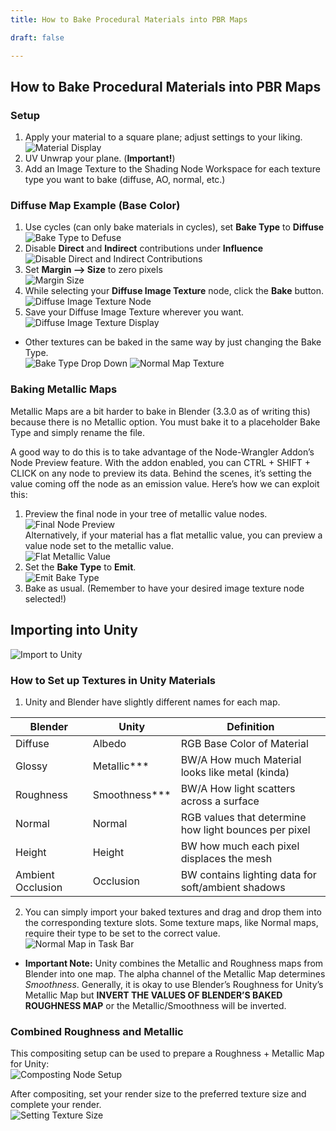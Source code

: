 ```yaml
---
title: How to Bake Procedural Materials into PBR Maps

draft: false

---
```


## How to Bake Procedural Materials into PBR Maps

### Setup

1. Apply your material to a square plane; adjust settings to your liking.  
![Material Display](/images/blender/toolbox/material-display.png)
2. UV Unwrap your plane. (**Important!**)
3. Add an Image Texture to the Shading Node Workspace for each texture type you want to bake (diffuse, AO, normal, etc.)

### Diffuse Map Example (Base Color)

1. Use cycles (can only bake materials in cycles), set **Bake Type** to **Diffuse**  
![Bake Type to Defuse](/images/blender/toolbox/bake-type-diffuse.png)
2. Disable **Direct** and **Indirect** contributions under **Influence**  
![Disable Direct and Indirect Contributions](/images/blender/toolbox/disable-direct-indirect-contr.png)
3. Set **Margin --> Size** to zero pixels  
![Margin Size](/images/blender/toolbox/margin-size.png)
4. While selecting your **Diffuse Image Texture** node, click the **Bake** button.  
![Diffuse Image Texture Node](/images/blender/toolbox/diffuse-image-texture-node.png)
5. Save your Diffuse Image Texture wherever you want.  
![Diffuse Image Texture Display](/images/blender/toolbox/diffuse-image-texture-display.png)

- Other textures can be baked in the same way by just changing the Bake Type.  
![Bake Type Drop Down](/images/blender/toolbox/bake-type-dropdown.png) ![Normal Map Texture](normal-map-texture.png)

### Baking Metallic Maps
Metallic Maps are a bit harder to bake in Blender (3.3.0 as of writing this) because there is no Metallic option. You must bake it to a placeholder Bake Type and simply rename the file.  

A good way to do this is to take advantage of the Node-Wrangler Addon’s Node Preview feature. With the addon enabled, you can CTRL + SHIFT + CLICK on any node to preview its data. Behind the scenes, it’s setting the value coming off the node as an emission value. Here’s how we can exploit this:  

1.	Preview the final node in your tree of metallic value nodes.  
![Final Node Preview](/images/blender/toolbox/final-node-preview.png)  
Alternatively, if your material has a flat metallic value, you can preview a value node set to the metallic value.  
![Flat Metallic Value](/images/blender/toolbox/flat-metallic-value.png)  
2. Set the **Bake Type** to **Emit**.  
![Emit Bake Type](/images/blender/toolbox/emit-bake-type.png)  
3. Bake as usual. (Remember to have your desired image texture node selected!)  

## Importing into Unity
![Import to Unity](/images/blender/toolbox/import-to-unity.png)

### How to Set up Textures in Unity Materials

1. Unity and Blender have slightly different names for each map.

| Blender      | Unity     | Definition |
|--------------|-----------|------------|
| Diffuse      | Albedo    | RGB Base Color of Material|
| Glossy       | Metallic***| BW/A How much Material looks like metal (kinda)|
|Roughness     | Smoothness***| BW/A How light scatters across a surface|
|Normal        | Normal| RGB values that determine how light bounces per pixel|
|Height        | Height | BW how much each pixel displaces the mesh|
|Ambient Occlusion| Occlusion| BW contains lighting data for soft/ambient shadows|  
2. You can simply import your baked textures and drag and drop them into the corresponding texture slots. Some texture maps, like Normal maps, require their type to be set to the correct value.  
![Normal Map in Task Bar](/images/blender/toolbox/normal-inspector.png)

- **Important Note:** Unity combines the Metallic and Roughness maps from Blender into one map. The alpha channel of the Metallic Map determines *Smoothness*. Generally, it is okay to use Blender’s Roughness for Unity’s Metallic Map but **INVERT THE VALUES OF BLENDER’S BAKED ROUGHNESS MAP** or the Metallic/Smoothness will be inverted.  

### Combined Roughness and Metallic

This compositing setup can be used to prepare a Roughness + Metallic Map for Unity:  
![Composting Node Setup](/images/blender/toolbox/compositing-node-setup.png)  

After compositing, set your render size to the preferred texture size and complete your render.  
![Setting Texture Size](/images/blender/toolbox/setting-texture-size.png)
